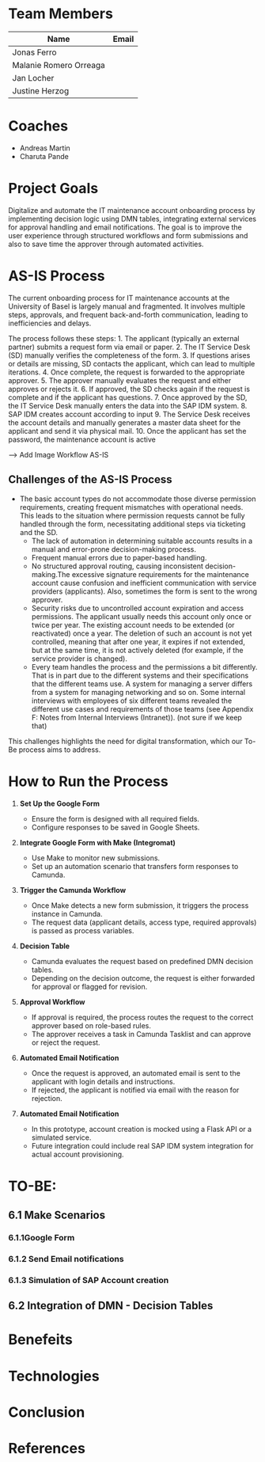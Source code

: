 # Team Members

| Name                    | Email          |
|-------------------------|----------------|
| Jonas Ferro             |                |
| Malanie Romero Orreaga  |                |
| Jan Locher              |                |
| Justine Herzog          |                |

# Coaches

- Andreas Martin  
- Charuta Pande  

# Project Goals

Digitalize and automate the IT maintenance account onboarding process by implementing decision logic using DMN tables, integrating external services for approval handling and email notifications. The goal is to improve the user experience through structured workflows and form submissions and also to save time the approver through automated activities.

# AS-IS Process

The current onboarding process for IT maintenance accounts at the University of Basel is largely manual and fragmented. It involves multiple steps, approvals, and frequent back-and-forth communication, leading to inefficiencies and delays.

The process follows these steps:
	1. The applicant (typically an external partner) submits a request form via email or paper.
	2. The IT Service Desk (SD) manually verifies the completeness of the form.
	3. If questions arises or details are missing, SD contacts the applicant, which can lead to multiple iterations.
	4. Once complete, the request is forwarded to the appropriate approver.
	5. The approver manually evaluates the request and either approves or rejects it.
	6. If approved, the SD checks again if the request is complete and if the applicant has questions. 
	7. Once approved by the SD, the IT Service Desk manually enters the data into the SAP IDM system.
	8. SAP IDM creates account according to input 
	9. The Service Desk receives the account details and manually generates a master data sheet for the applicant and send it via physical mail. 
  10. Once the applicant has set the password, the maintenance account is active 

--> Add Image Workflow AS-IS 

## Challenges of the AS-IS Process

  - The basic account types do not accommodate those diverse permission requirements, creating frequent mismatches with operational needs. This leads to the situation where permission requests cannot be fully handled through the form, necessitating additional steps via ticketing and the SD.
	- The lack of automation in determining suitable accounts results in a manual and error-prone decision-making process.
	- Frequent manual errors due to paper-based handling.
	- No structured approval routing, causing inconsistent decision-making.The excessive signature requirements for the maintenance account cause confusion and inefficient communication with service providers (applicants). Also, sometimes the form is sent to the wrong approver.
	- Security risks due to uncontrolled account expiration and access permissions. The applicant usually needs this account only once or twice per year. The existing account needs to be extended (or reactivated) once a year. The deletion of such an account is not yet controlled, meaning that after one year, it expires if not extended, but at the same time, it is not actively deleted (for example, if the service provider is changed).
	- Every team handles the process and the permissions a bit differently. That is in part due to the different systems and their specifications that the different teams use. A system for managing a server differs from a system for managing networking and so on. Some internal interviews with employees of six different teams revealed the different use cases and requirements of those teams (see Appendix F: Notes from Internal Interviews (Intranet)).  (not sure if we keep that) 

This challenges highlights the need for digital transformation, which our To-Be process aims to address.

# How to Run the Process

1. **Set Up the Google Form**  
   - Ensure the form is designed with all required fields.  
   - Configure responses to be saved in Google Sheets.

2. **Integrate Google Form with Make (Integromat)**  
   - Use Make to monitor new submissions.
   - Set up an automation scenario that transfers form responses to Camunda.

3. **Trigger the Camunda Workflow**
   - Once Make detects a new form submission, it triggers the process instance in Camunda.
   - The request data (applicant details, access type, required approvals) is passed as process variables.

4. **Decision Table**
   - Camunda evaluates the request based on predefined DMN decision tables.
   - Depending on the decision outcome, the request is either forwarded for approval or flagged for revision.

5. **Approval Workflow**
   - If approval is required, the process routes the request to the correct approver based on role-based rules.
   - The approver receives a task in Camunda Tasklist and can approve or reject the request.

6. **Automated Email Notification**
   - Once the request is approved, an automated email is sent to the applicant with login details and instructions.
   - If rejected, the applicant is notified via email with the reason for rejection. 

7. **Automated Email Notification**
   - In this prototype, account creation is mocked using a Flask API or a simulated service.
   - Future integration could include real SAP IDM system integration for actual account provisioning.


# TO-BE: 
## 6.1 Make Scenarios
  ### 6.1.1Google Form 
  ### 6.1.2 Send Email notifications
  ### 6.1.3 Simulation of SAP Account creation 
## 6.2 Integration of DMN - Decision Tables

# Benefeits 

# Technologies 

# Conclusion 

# References 



